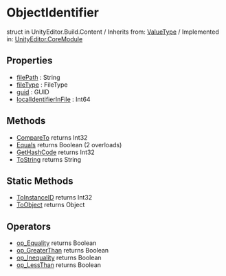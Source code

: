 # ObjectIdentifier
struct in UnityEditor.Build.Content
 / Inherits from: <a href="https://docs.unity3d.com/6000.0/Documentation/ScriptReference/ValueType.html">ValueType</a> / Implemented in: <a href="https://docs.unity3d.com/6000.0/Documentation/ScriptReference/UnityEditor.CoreModule.html">UnityEditor.CoreModule</a>

## Properties
- <a href="https://docs.unity3d.com/6000.0/Documentation/ScriptReference/ObjectIdentifier-filePath.html">filePath</a> : String
- <a href="https://docs.unity3d.com/6000.0/Documentation/ScriptReference/ObjectIdentifier-fileType.html">fileType</a> : FileType
- <a href="https://docs.unity3d.com/6000.0/Documentation/ScriptReference/ObjectIdentifier-guid.html">guid</a> : GUID
- <a href="https://docs.unity3d.com/6000.0/Documentation/ScriptReference/ObjectIdentifier-localIdentifierInFile.html">localIdentifierInFile</a> : Int64

## Methods
- <a href="https://docs.unity3d.com/6000.0/Documentation/ScriptReference/ObjectIdentifier.CompareTo.html">CompareTo</a> returns Int32
- <a href="https://docs.unity3d.com/6000.0/Documentation/ScriptReference/ObjectIdentifier.Equals.html">Equals</a> returns Boolean (2 overloads)
- <a href="https://docs.unity3d.com/6000.0/Documentation/ScriptReference/ObjectIdentifier.GetHashCode.html">GetHashCode</a> returns Int32
- <a href="https://docs.unity3d.com/6000.0/Documentation/ScriptReference/ObjectIdentifier.ToString.html">ToString</a> returns String

## Static Methods
- <a href="https://docs.unity3d.com/6000.0/Documentation/ScriptReference/ObjectIdentifier.ToInstanceID.html">ToInstanceID</a> returns Int32
- <a href="https://docs.unity3d.com/6000.0/Documentation/ScriptReference/ObjectIdentifier.ToObject.html">ToObject</a> returns Object

## Operators
- <a href="https://docs.unity3d.com/6000.0/Documentation/ScriptReference/ObjectIdentifier.op_Equality.html">op_Equality</a> returns Boolean
- <a href="https://docs.unity3d.com/6000.0/Documentation/ScriptReference/ObjectIdentifier.op_GreaterThan.html">op_GreaterThan</a> returns Boolean
- <a href="https://docs.unity3d.com/6000.0/Documentation/ScriptReference/ObjectIdentifier.op_Inequality.html">op_Inequality</a> returns Boolean
- <a href="https://docs.unity3d.com/6000.0/Documentation/ScriptReference/ObjectIdentifier.op_LessThan.html">op_LessThan</a> returns Boolean
